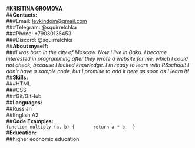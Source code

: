 #__KRISTINA GROMOVA__  
##__Contacts:__  
###Email: levkindom@gmail.com  
###Telegram: @squirrelchka  
###Phone: +79030135453  
###Discord: @squirrelchka  
##__About myself:__  
###_I was born in the city of Moscow. Now I live in Baku. I became interested in programming after they wrote a website for me, which I could not check, because I lacked knowledge. I'm ready to learn with RSschool! I don't have a sample code, but I promise to add it here as soon as I learn it!_  
##__Skills:__  
###HTML  
###CSS  
###Git/GitHub  
##__Languages:__  
##Russian  
##English A2  
##__Code Examples:__  
`function multiply (a, b) {      
    return a * b  
}`  
#__Education:__  
##higher economic education